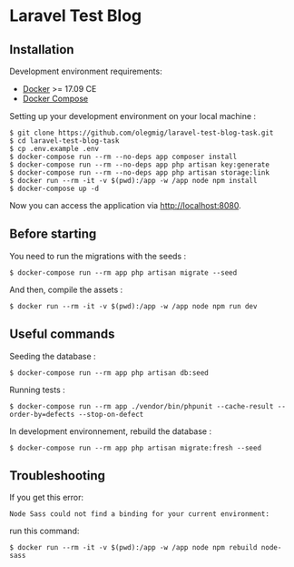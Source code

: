 # Laravel Test Blog

## Installation

Development environment requirements:
- [Docker](https://www.docker.com) >= 17.09 CE
- [Docker Compose](https://docs.docker.com/compose/install/)

Setting up your development environment on your local machine :
```
$ git clone https://github.com/olegmig/laravel-test-blog-task.git
$ cd laravel-test-blog-task
$ cp .env.example .env
$ docker-compose run --rm --no-deps app composer install
$ docker-compose run --rm --no-deps app php artisan key:generate
$ docker-compose run --rm --no-deps app php artisan storage:link
$ docker run --rm -it -v $(pwd):/app -w /app node npm install
$ docker-compose up -d
```

Now you can access the application via [http://localhost:8080](http://localhost:8080).

## Before starting
You need to run the migrations with the seeds :
```
$ docker-compose run --rm app php artisan migrate --seed
```

And then, compile the assets :
```
$ docker run --rm -it -v $(pwd):/app -w /app node npm run dev
```

## Useful commands
Seeding the database :
```
$ docker-compose run --rm app php artisan db:seed
```

Running tests :
```
$ docker-compose run --rm app ./vendor/bin/phpunit --cache-result --order-by=defects --stop-on-defect
```

In development environnement, rebuild the database :
```
$ docker-compose run --rm app php artisan migrate:fresh --seed
```

## Troubleshooting
If you get this error:

``
Node Sass could not find a binding for your current environment:
``


run this command:
```
$ docker run --rm -it -v $(pwd):/app -w /app node npm rebuild node-sass
```
